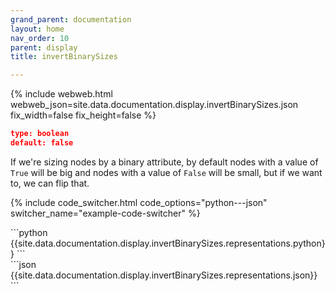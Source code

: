```yaml
---
grand_parent: documentation
layout: home
nav_order: 10
parent: display
title: invertBinarySizes

---
```


{% include webweb.html webweb_json=site.data.documentation.display.invertBinarySizes.json fix_width=false fix_height=false %}

```json
type: boolean
default: false
````
If we're sizing nodes by a binary attribute, by default nodes with a value of `True` will be big and nodes with a value of `False` will be small, but if we want to, we can flip that.

{% include code_switcher.html code_options="python---json" switcher_name="example-code-switcher" %}
<div class='select-code-block example-code-switcher python-code-block select-code-block-visible'></div>
```python
{{site.data.documentation.display.invertBinarySizes.representations.python}}
```
<div class='select-code-block example-code-switcher json-code-block'></div>
```json
{{site.data.documentation.display.invertBinarySizes.representations.json}}
```